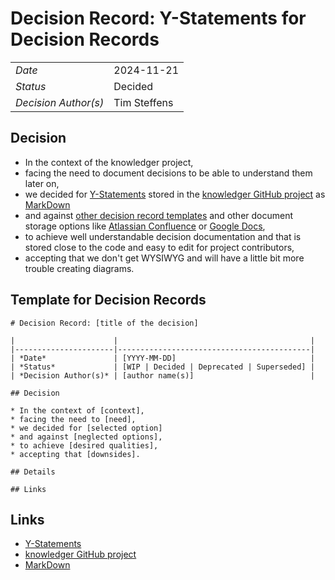 # Decision Record: Y-Statements for Decision Records

|                      |              |
|----------------------|--------------|
| *Date*               | 2024-11-21   |
| *Status*             | Decided      |
| *Decision Author(s)* | Tim Steffens |

## Decision

* In the context of the knowledger project,
* facing the need to document decisions to be able to understand them later on,
* we decided for [Y-Statements](https://medium.com/olzzio/y-statements-10eb07b5a177) stored in the
  [knowledger GitHub project](https://github.com/tmstff/knowledger)
  as [MarkDown](https://en.wikipedia.org/wiki/Markdown)
* and against [other decision record templates](https://github.com/joelparkerhenderson/architecture-decision-record) and
  other document storage options like [Atlassian Confluence](https://www.atlassian.com/software/confluence) or
  [Google Docs](https://docs.google.com/),
* to achieve well understandable decision documentation and that is stored close to the code and easy to edit for
  project contributors,
* accepting that we don't get WYSIWYG and will have a little bit more trouble creating diagrams.

## Template for Decision Records

```
# Decision Record: [title of the decision]

|                      |                                           |
|----------------------|-------------------------------------------|
| *Date*               | [YYYY-MM-DD]                              |
| *Status*             | [WIP | Decided | Deprecated | Superseded] |
| *Decision Author(s)* | [author name(s)]                          |

## Decision

* In the context of [context],  
* facing the need to [need],  
* we decided for [selected option]  
* and against [neglected options],
* to achieve [desired qualities],   
* accepting that [downsides].

## Details

## Links
```

## Links
* [Y-Statements](https://medium.com/olzzio/y-statements-10eb07b5a177)
* [knowledger GitHub project](https://github.com/tmstff/knowledger)
* [MarkDown](https://en.wikipedia.org/wiki/Markdown)
